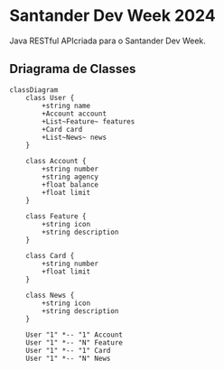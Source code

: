 # Santander Dev Week 2024
Java RESTful APIcriada para o Santander Dev Week.

## Driagrama de Classes

``` mermaid
classDiagram
    class User {
        +string name
        +Account account
        +List~Feature~ features
        +Card card
        +List~News~ news
    }

    class Account {
        +string number
        +string agency
        +float balance
        +float limit
    }

    class Feature {
        +string icon
        +string description
    }

    class Card {
        +string number
        +float limit
    }

    class News {
        +string icon
        +string description
    }

    User "1" *-- "1" Account
    User "1" *-- "N" Feature
    User "1" *-- "1" Card
    User "1" *-- "N" News

```
